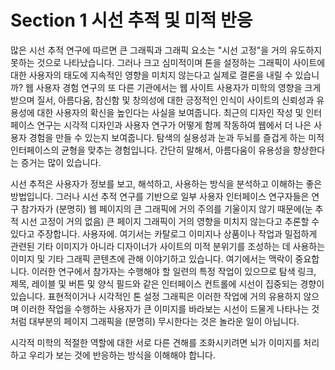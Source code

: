 # Section 1 시선 추적 및 미적 반응

많은 시선 추적 연구에 따르면 큰 그래픽과 그래픽 요소는 "시선 고정"을 거의 유도하지 못하는 것으로 나타났습니다. 그러나 크고 심미적이며 톤을 설정하는 그래픽이 사이트에 대한 사용자의 태도에 지속적인 영향을 미치지 않는다고 실제로 결론을 내릴 수 있습니까? 웹 사용자 경험 연구의 또 다른 기관에서는 웹 사이트 사용자가 미학의 영향을 크게 받으며 질서, 아름다움, 참신함 및 창의성에 대한 긍정적인 인식이 사이트의 신뢰성과 유용성에 대한 사용자의 확신을 높인다는 사실을 보여줍니다. 최근의 디자인 작성 및 인터페이스 연구는 시각적 디자인과 사용자 연구가 어떻게 함께 작동하여 웹에서 더 나은 사용자 경험을 만들 수 있는지 보여줍니다. 탐색의 실용성과 눈과 두뇌를 즐겁게 하는 미적 인터페이스의 균형을 맞추는 경험입니다. 간단히 말해서, 아름다움이 유용성을 향상한다는 증거는 많이 있습니다.

시선 추적은 사용자가 정보를 보고, 해석하고, 사용하는 방식을 분석하고 이해하는 좋은 방법입니다. 그러나 시선 추적 연구를 기반으로 일부 사용자 인터페이스 연구자들은 연구 참가자가 (분명히) 웹 페이지의 큰 그래픽에 거의 주의를 기울이지 않기 때문에(눈 추적 시선 고정이 거의 없음) 큰 페이지 그래픽이 거의 영향을 미치지 않는다고 추론할 수 있다고 주장합니다. 사용자에. 여기서는 카탈로그 이미지나 상품이나 작업과 밀접하게 관련된 기타 이미지가 아니라 디자이너가 사이트의 미적 분위기를 조성하는 데 사용하는 이미지 및 기타 그래픽 콘텐츠에 관해 이야기하고 있습니다. 여기에서는 맥락이 중요합니다. 이러한 연구에서 참가자는 수행해야 할 일련의 특정 작업이 있으므로 탐색 링크, 제목, 레이블 및 버튼 및 양식 필드와 같은 인터페이스 컨트롤에 시선이 집중되는 경향이 있습니다. 표현적이거나 시각적인 톤 설정 그래픽은 이러한 작업에 거의 유용하지 않으며 이러한 작업을 수행하는 사용자가 큰 이미지를 바라보는 시선이 드물게 나타나는 것처럼 대부분의 페이지 그래픽을 (분명히) 무시한다는 것은 놀라운 일이 아닙니다.

시각적 미학의 적절한 역할에 대한 서로 다른 견해를 조화시키려면 뇌가 이미지를 처리하고 우리가 보는 것에 반응하는 방식을 이해해야 합니다.
